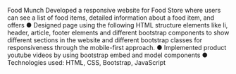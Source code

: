 Food Munch
Developed a responsive website for Food Store where users can see a list of food items, detailed information about a food item, and offers
●	Designed page using the following HTML structure elements like li, header, article, footer elements and different bootstrap components to show different sections in the website and different bootstrap classes for responsiveness through the mobile-first approach.
●	Implemented product youtube videos by using bootstrap embed and model components
●   Technologies used: HTML, CSS, Bootstrap, JavaScript                                                             
